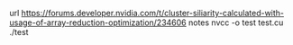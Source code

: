 url
https://forums.developer.nvidia.com/t/cluster-siliarity-calculated-with-usage-of-array-reduction-optimization/234606
notes
nvcc -o test test.cu
./test
